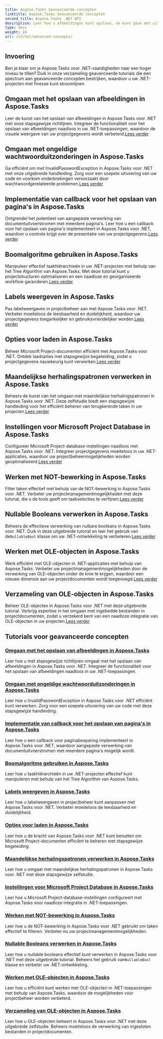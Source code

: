 ```yaml
---
title: Aspose.Tasks Geavanceerde concepten
linktitle: Aspose.Tasks Geavanceerde concepten
second_title: Aspose.Tasks .NET API
description: Leer hoe u afbeeldingen kunt opslaan, om kunt gaan met uitzonderingen, boomalgoritmen, labelweergaven, laadopties en meer. Beheers geavanceerde concepten in Aspose.Tasks voor .NET
type: docs
weight: 24
url: /nl/net/advanced-concepts/
---
```


## Invoering

Ben je klaar om je Aspose.Tasks voor .NET-vaardigheden naar een hoger niveau te tillen? Duik in onze verzameling geavanceerde tutorials die een spectrum aan geavanceerde concepten bestrijken, waardoor u uw .NET-projecten met finesse kunt stroomlijnen.

## Omgaan met het opslaan van afbeeldingen in Aspose.Tasks

Leer de kunst van het opslaan van afbeeldingen in Aspose.Tasks voor .NET met onze stapsgewijze richtlijnen. Integreer de functionaliteit voor het opslaan van afbeeldingen naadloos in uw .NET-toepassingen, waardoor de visuele weergave van uw projectgegevens wordt verbeterd.[Lees verder](./image-saving/)

## Omgaan met ongeldige wachtwoorduitzonderingen in Aspose.Tasks

 Ga efficiënt om met InvalidPasswordException in Aspose.Tasks voor .NET met onze uitgebreide handleiding. Zorg voor een soepele uitvoering van uw code en voorkom onderbrekingen veroorzaakt door wachtwoordgerelateerde problemen.[Lees verder](./invalid-password-exception/)

## Implementatie van callback voor het opslaan van pagina's in Aspose.Tasks

 Ontgrendel het potentieel van aangepaste verwerking van documentuitvoerstromen met meerdere pagina's. Leer hoe u een callback voor het opslaan van pagina's implementeert in Aspose.Tasks voor .NET, waardoor u controle krijgt over de presentatie van uw projectgegevens.[Lees verder](./page-saving-callback/)

## Boomalgoritme gebruiken in Aspose.Tasks

Manipuleer effectief taakhiërarchieën in uw .NET-projecten met behulp van het Tree Algorithm van Aspose.Tasks. Met deze tutorial kunt u projectstructuren optimaliseren en een naadloze en georganiseerde workflow garanderen.[Lees verder](./tree-algorithm/)

## Labels weergeven in Aspose.Tasks

 Pas labelweergaven in projectbeheer aan met Aspose.Tasks voor .NET. Verbeter moeiteloos de leesbaarheid en duidelijkheid, waardoor uw projectgegevens toegankelijker en gebruiksvriendelijker worden.[Lees verder](./label-display/)

## Opties voor laden in Aspose.Tasks

 Beheer Microsoft Project-documenten efficiënt met Aspose.Tasks voor .NET. Ontdek laadopties met stapsgewijze begeleiding, zodat u projectgegevens nauwkeurig kunt verwerken.[Lees verder](./loading-options/)

## Maandelijkse herhalingspatronen verwerken in Aspose.Tasks

 Beheers de kunst van het omgaan met maandelijkse herhalingspatronen in Aspose.Tasks voor .NET. Deze zelfstudie biedt een stapsgewijze handleiding voor het efficiënt beheren van terugkerende taken in uw projecten.[Lees verder](./monthly-recurrence-patterns/)

## Instellingen voor Microsoft Project Database in Aspose.Tasks

Configureer Microsoft Project-database-instellingen naadloos met Aspose.Tasks voor .NET. Integreer projectgegevens moeiteloos in uw .NET-applicaties, waardoor uw projectbeheermogelijkheden worden geoptimaliseerd.[Lees verder](./msp-database-settings/)

## Werken met NOT-bewerking in Aspose.Tasks

 Filter taken effectief met behulp van de NOT-bewerking in Aspose.Tasks voor .NET. Verbeter uw projectmanagementmogelijkheden met deze tutorial, die u de tools geeft om taakselecties te verfijnen.[Lees verder](./not-operation/)

## Nullable Booleans verwerken in Aspose.Tasks

 Beheers de effectieve verwerking van nulbare booleans in Aspose.Tasks voor .NET. Duik in deze uitgebreide tutorial en leer het gebruik van de`NullableBool` klasse om uw .NET-ontwikkeling te verbeteren.[Lees verder](./nullable-booleans/)

## Werken met OLE-objecten in Aspose.Tasks

 Werk efficiënt met OLE-objecten in .NET-applicaties met behulp van Aspose.Tasks. Verbeter uw projectmanagementmogelijkheden door de verwerking van OLE-objecten onder de knie te krijgen, waardoor een nieuwe dimensie aan uw projectdocumenten wordt toegevoegd.[Lees verder](./ole-objects/)

## Verzameling van OLE-objecten in Aspose.Tasks

Beheer OLE-objecten in Aspose.Tasks voor .NET met deze uitgebreide tutorial. Verkrijg expertise in het omgaan met ingebedde bestanden in projectdocumenten, zodat u verzekerd bent van een naadloze integratie van OLE-objecten in uw projecten.[Lees verder](./ole-object-collection/)
## Tutorials voor geavanceerde concepten
### [Omgaan met het opslaan van afbeeldingen in Aspose.Tasks](./image-saving/)
Leer hoe u met stapsgewijze richtlijnen omgaat met het opslaan van afbeeldingen in Aspose.Tasks voor .NET. Integreer de functionaliteit voor het opslaan van afbeeldingen naadloos in uw .NET-toepassingen.
### [Omgaan met ongeldige wachtwoorduitzonderingen in Aspose.Tasks](./invalid-password-exception/)
Leer hoe u InvalidPasswordException in Aspose.Tasks voor .NET efficiënt kunt verwerken. Zorg voor een soepele uitvoering van uw code met deze stapsgewijze handleiding.
### [Implementatie van callback voor het opslaan van pagina's in Aspose.Tasks](./page-saving-callback/)
Leer hoe u een callback voor paginabesparing implementeert in Aspose.Tasks voor .NET, waardoor aangepaste verwerking van documentuitvoerstromen met meerdere pagina's mogelijk wordt.
### [Boomalgoritme gebruiken in Aspose.Tasks](./tree-algorithm/)
Leer hoe u taakhiërarchieën in uw .NET-projecten effectief kunt manipuleren met behulp van het Tree Algorithm van Aspose.Tasks.
### [Labels weergeven in Aspose.Tasks](./label-display/)
Leer hoe u labelweergaven in projectbeheer kunt aanpassen met Aspose.Tasks voor .NET. Verbeter moeiteloos de leesbaarheid en duidelijkheid.
### [Opties voor laden in Aspose.Tasks](./loading-options/)
Leer hoe u de kracht van Aspose.Tasks voor .NET kunt benutten om Microsoft Project-documenten efficiënt te beheren met stapsgewijze begeleiding.
### [Maandelijkse herhalingspatronen verwerken in Aspose.Tasks](./monthly-recurrence-patterns/)
Leer hoe u omgaat met maandelijkse herhalingspatronen in Aspose.Tasks voor .NET met deze stapsgewijze zelfstudie.
### [Instellingen voor Microsoft Project Database in Aspose.Tasks](./msp-database-settings/)
Leer hoe u Microsoft Project-database-instellingen configureert met Aspose.Tasks voor naadloze integratie in .NET-toepassingen.
### [Werken met NOT-bewerking in Aspose.Tasks](./not-operation/)
Leer hoe u de NOT-bewerking in Aspose.Tasks voor .NET gebruikt om taken effectief te filteren. Verbeter nu uw projectmanagementmogelijkheden.
### [Nullable Booleans verwerken in Aspose.Tasks](./nullable-booleans/)
 Leer hoe u nullable booleans effectief kunt verwerken in Aspose.Tasks voor .NET met deze uitgebreide tutorial. Beheers het gebruik van`NullableBool` klasse en verbeter uw .NET-ontwikkeling.
### [Werken met OLE-objecten in Aspose.Tasks](./ole-objects/)
Leer hoe u efficiënt kunt werken met OLE-objecten in .NET-toepassingen met behulp van Aspose.Tasks, waardoor de mogelijkheden voor projectbeheer worden verbeterd.
### [Verzameling van OLE-objecten in Aspose.Tasks](./ole-object-collection/)
Leer hoe u OLE-objecten beheert in Aspose.Tasks voor .NET met deze uitgebreide zelfstudie. Beheers moeiteloos de verwerking van ingesloten bestanden in projectdocumenten.